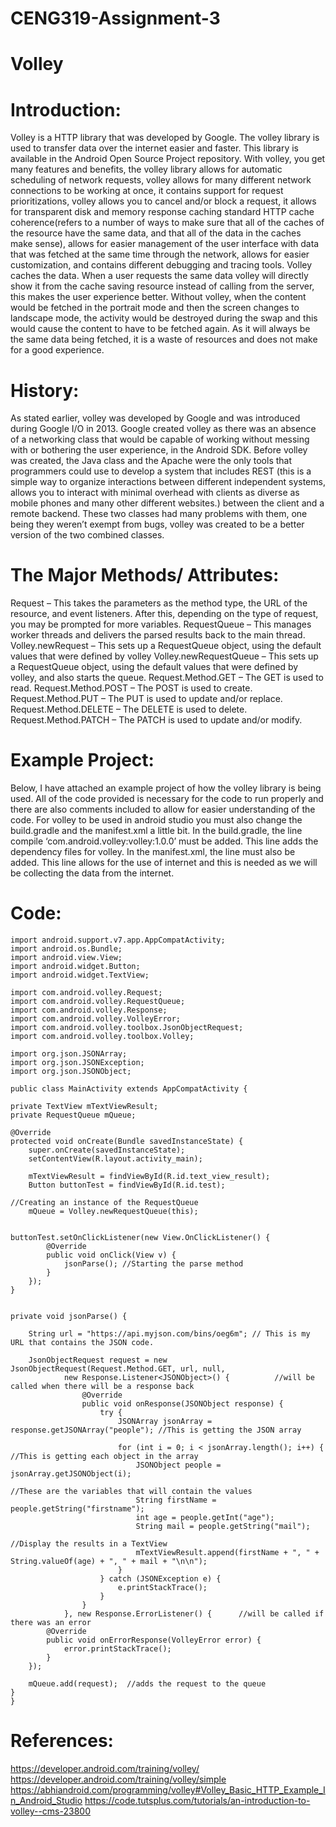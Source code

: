 # CENG319-Assignment-3

# Volley
# Introduction:
Volley is a HTTP library that was developed by Google. The volley library is used to transfer data over the internet easier and faster. This library is available in the Android Open Source Project repository. 
With volley, you get many features and benefits, the volley library allows for automatic scheduling of network requests, volley allows for many different network connections to be working at once, it contains support for request prioritizations, volley allows you to cancel and/or block a request, it allows for transparent disk and memory response caching standard HTTP cache coherence(refers to a number of ways to make sure that all of the caches of the resource have the same data, and that all of the data in the caches make sense), allows for easier management of the user interface with data that was fetched at the same time through the network, allows for easier customization, and contains different debugging and tracing tools.
Volley caches the data. When a user requests the same data volley will directly show it from the cache saving resource instead of calling from the server, this makes the user experience better. Without volley, when the content would be fetched in the portrait mode and then the screen changes to landscape mode, the activity would be destroyed during the swap and this would cause the content to have to be fetched again. As it will always be the same data being fetched, it is a waste of resources and does not make for a good experience.

# History:
As stated earlier, volley was developed by Google and was introduced during Google I/O in 2013.  Google created volley as there was an absence of a networking class that would be capable of working without messing with or bothering the user experience, in the Android SDK. 
Before volley was created, the Java class and the Apache were the only tools that programmers could use to develop a system that includes REST (this is a simple way to organize interactions between different independent systems, allows you to interact with minimal overhead with clients as diverse as mobile phones and many other different websites.) between the client and a remote backend. These two classes had many problems with them, one being they weren’t exempt from bugs, volley was created to be a better version of the two combined classes.

# The Major Methods/ Attributes:
Request – This takes the parameters as the method type, the URL of the resource, and event listeners. After this, depending on the type of request, you may be prompted for more variables.
RequestQueue – This manages worker threads and delivers the parsed results back to the main thread.
Volley.newRequest – This sets up a RequestQueue object, using the default values that were defined by volley
Volley.newRequestQueue – This sets up a RequestQueue object, using the default values that were defined by volley, and also starts the queue.
Request.Method.GET – The GET is used to read.
Request.Method.POST – The POST is used to create.
Request.Method.PUT – The PUT is used to update and/or replace.
Request.Method.DELETE – The DELETE is used to delete.
Request.Method.PATCH – The PATCH is used to update and/or modify.

# Example Project:
Below, I have attached an example project of how the volley library is being used. All of the code provided is necessary for the code to run properly and there are also comments included to allow for easier understanding of the code.
For volley to be used in android studio you must also change the build.gradle and the manifest.xml a little bit. In the build.gradle, the line compile ‘com.android.volley:volley:1.0.0’ must be added. This line adds the dependency files for volley. In the manifest.xml, the line <uses-permission android:name=”android.permission.INTERNET” /> must also be added. This line allows for the use of internet and this is needed as we will be collecting the data from the internet.

# Code:
    import android.support.v7.app.AppCompatActivity;
    import android.os.Bundle;
    import android.view.View;
    import android.widget.Button;
    import android.widget.TextView;
 
    import com.android.volley.Request;
    import com.android.volley.RequestQueue;
    import com.android.volley.Response;
    import com.android.volley.VolleyError;
    import com.android.volley.toolbox.JsonObjectRequest;
    import com.android.volley.toolbox.Volley;
 
    import org.json.JSONArray;
    import org.json.JSONException;
    import org.json.JSONObject;
 
    public class MainActivity extends AppCompatActivity {
   
    private TextView mTextViewResult;
    private RequestQueue mQueue;
 
    @Override
    protected void onCreate(Bundle savedInstanceState) {
        super.onCreate(savedInstanceState);
        setContentView(R.layout.activity_main);
 
        mTextViewResult = findViewById(R.id.text_view_result);
        Button buttonTest = findViewById(R.id.test);
 
    //Creating an instance of the RequestQueue
        mQueue = Volley.newRequestQueue(this);

        
    buttonTest.setOnClickListener(new View.OnClickListener() {
            @Override
            public void onClick(View v) {
                jsonParse(); //Starting the parse method
            }
        });
    }
 
    
    private void jsonParse() {
 
        String url = "https://api.myjson.com/bins/oeg6m"; // This is my URL that contains the JSON code.
 
        JsonObjectRequest request = new JsonObjectRequest(Request.Method.GET, url, null,
                new Response.Listener<JSONObject>() {          //will be called when there will be a response back
                    @Override
                    public void onResponse(JSONObject response) {
                        try {
                            JSONArray jsonArray = response.getJSONArray("people"); //This is getting the JSON array
 
                            for (int i = 0; i < jsonArray.length(); i++) {    //This is getting each object in the array
                                JSONObject people = jsonArray.getJSONObject(i);
 
    //These are the variables that will contain the values
                                String firstName = people.getString("firstname");
                                int age = people.getInt("age");
                                String mail = people.getString("mail");
 
    //Display the results in a TextView
                                mTextViewResult.append(firstName + ", " + String.valueOf(age) + ", " + mail + "\n\n"); 
                            }
                        } catch (JSONException e) {
                            e.printStackTrace();
                        }
                    }
                }, new Response.ErrorListener() {      //will be called if there was an error
            @Override
            public void onErrorResponse(VolleyError error) {
                error.printStackTrace();
            }
        });
 
        mQueue.add(request);  //adds the request to the queue
    }
    }

# References:
https://developer.android.com/training/volley/ 
https://developer.android.com/training/volley/simple 
https://abhiandroid.com/programming/volley#Volley_Basic_HTTP_Example_In_Android_Studio 
https://code.tutsplus.com/tutorials/an-introduction-to-volley--cms-23800 
